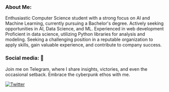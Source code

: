 ### About Me:  
Enthusiastic Computer Science student with a strong focus on AI and Machine Learning, currently pursuing a Bachelor's degree.
Actively seeking opportunities in AI, Data Science, and ML. Experienced in web development Proficient in data science, utilizing Python libraries for analysis and modeling. Seeking a challenging position in a reputable organization to apply skills, gain valuable experience, and contribute to company success.

### Social media: 📡    
Join me on Telegram, where I share insights, victories, and even the occasional setback. Embrace the cyberpunk ethos with me. 

[![Twitter](https://img.shields.io/twitter/url/https/twitter.com/Kartikkbishnoi.svg?style=social&label=Follow%20%40Kartikkbishnoi)](https://twitter.com/Kartikkbishnoi)
